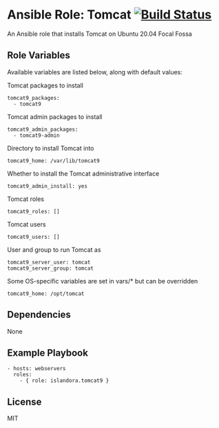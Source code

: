 # Ansible Role: Tomcat [![Build Status](https://travis-ci.org/Islandora-Devops/ansible-role-tomcat9.svg?branch=main)](https://travis-ci.org/Islandora-Devops/ansible-role-tomcat9)

An Ansible role that installs Tomcat on Ubuntu 20.04 Focal Fossa

## Role Variables

Available variables are listed below, along with default values:

Tomcat packages to install
```
tomcat9_packages:
  - tomcat9
```

Tomcat admin packages to install
```
tomcat9_admin_packages:
  - tomcat9-admin
```

Directory to install Tomcat into
```
tomcat9_home: /var/lib/tomcat9
```

Whether to install the Tomcat administrative interface
```
tomcat9_admin_install: yes
```

Tomcat roles
```
tomcat9_roles: []
```

Tomcat users
```
tomcat9_users: []
```

User and group to run Tomcat as
```
tomcat9_server_user: tomcat
tomcat9_server_group: tomcat
```

Some OS-specific variables are set in vars/* but can be overridden
```
tomcat9_home: /opt/tomcat
```
## Dependencies

  None

## Example Playbook

    - hosts: webservers
      roles:
        - { role: islandora.tomcat9 }

## License

MIT
